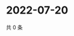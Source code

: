 # 2022-07-20

共 0 条

<!-- BEGIN WEIBO -->
<!-- 最后更新时间 Wed Jul 20 2022 06:15:35 GMT+0800 (China Standard Time) -->

<!-- END WEIBO -->
